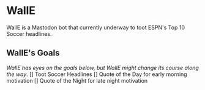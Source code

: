 # WallE

WallE is a Mastodon bot that currently underway to toot ESPN's Top 10 Soccer headlines.

## WallE's Goals

_WallE has eyes on the goals below, but WallE might change its course along the way_.
[] Toot Soccer Headlines
[] Quote of the Day for early morning motivation
[] Quote of the Night for late night motivation
